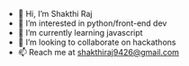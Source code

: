 - 👋 Hi, I’m Shakthi Raj
- 👀 I’m interested in python/front-end dev
- 🌱 I’m currently learning javascript
- 💞️ I’m looking to collaborate on hackathons
- 📫 Reach me at shakthiraj9426@gmail.com

<!---
raj9426/raj9426 is a ✨ special ✨ repository because its `README.md` (this file) appears on your GitHub profile.
You can click the Preview link to take a look at your changes.
--->

